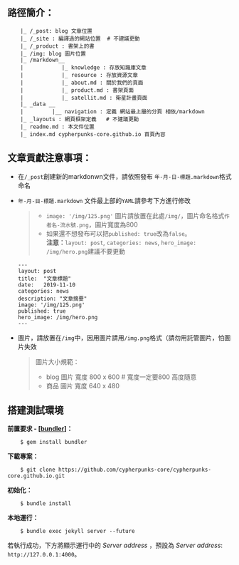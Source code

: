 ## 路徑簡介：

```
    |_ /_post: blog 文章位置
    |_ /_site : 編譯過的網站位置  # 不建議更動
    |_ /_product : 書架上的書
    |_ /img: blog 圖片位置
    |_ /markdown__
    |            |_ knowledge : 存放知識庫文章
    |            |_ resource : 存放資源文章
    |            |_ about.md : 關於我們的頁面
    |            |_ product.md : 書架頁面
    |            |_ satellit.md : 衛星計畫頁面		   
    |_ _data __    
    |         |__ navigation : 定義 網站最上層的分頁 相依/markdown    
    |_ _layouts : 網頁框架定義   # 不建議更動   
    |_ readme.md : 本文件位置    
    |_ index.md cypherpunks-core.github.io 首頁內容
```

## 文章貢獻注意事項：
* 在`/_post`創建新的markdonwn文件，請依照發布 `年-月-日-標題.markdown`格式命名
* `年-月-日-標題.markdown` 文件最上部的`YAML`請參考下方進行修改
	> * `image: '/img/125.png'` 圖片請放置在此處`/img/`，圖片命名格式`作者名-流水號.png`，圖片寬度為800
	> * 如果還不想發布可以把`published: true`改為`false`。  
	> **注意：**`layout: post`, `categories: news`, `hero_image: /img/hero.png`建議不要更動

	```
	---
	layout: post
	title:  "文章標題"
	date:   2019-11-10
	categories: news
	description: "文章摘要"
	image: '/img/125.png'
	published: true
	hero_image: /img/hero.png
	---
	```

* 圖片，請放置在`/img`中，因用圖片請用`/img.png`格式（請勿用託管圖片，怕圖片失效

	> 圖片大小規範：
	> * blog 圖片 寬度 800 x 600  # 寬度一定要800 高度隨意
	> * 商品  圖片 寬度 640 x 480

## 搭建測試環境
**前置要求 - [[bundler](https://bundler.io/#getting-started)]：**  
```
    $ gem install bundler
```

**下載專案：**    
```
    $ git clone https://github.com/cypherpunks-core/cypherpunks-core.github.io.git
```

**初始化：**    
```
    $ bundle install
```

**本地運行：**    
```
    $ bundle exec jekyll server --future
```
若執行成功，下方將顯示運行中的 _Server address_ ，預設為 _Server address_: `http://127.0.0.1:4000`。